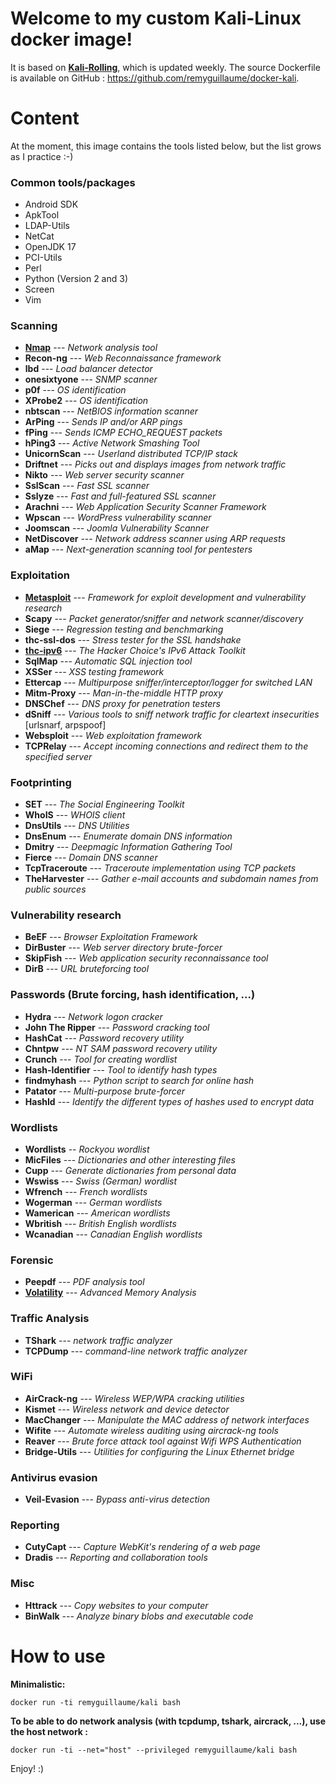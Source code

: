 # Welcome to my custom Kali-Linux docker image!

It is based on **[Kali-Rolling](https://hub.docker.com/r/kalilinux/kali-rolling)**, which is updated weekly.
The source Dockerfile is available on GitHub : https://github.com/remyguillaume/docker-kali.

# Content
At the moment, this image contains the tools listed below, but the list grows as I practice :-)

### Common tools/packages
- Android SDK
- ApkTool
- LDAP-Utils
- NetCat
- OpenJDK 17
- PCI-Utils
- Perl
- Python (Version 2 and 3)
- Screen
- Vim

### Scanning
- **[Nmap](https://nmap.org/)** --- *Network analysis tool*
- **Recon-ng** --- *Web Reconnaissance framework*
- **lbd** --- *Load balancer detector*
- **onesixtyone** --- *SNMP scanner*
- **p0f** --- *OS identification*
- **XProbe2** --- *OS identification*
- **nbtscan** --- *NetBIOS information scanner*
- **ArPing** --- *Sends IP and/or ARP pings*
- **fPing** --- *Sends ICMP ECHO_REQUEST packets*
- **hPing3** --- *Active Network Smashing Tool*
- **UnicornScan** --- *Userland distributed TCP/IP stack*
- **Driftnet** --- *Picks out and displays images from network traffic*
- **Nikto** --- *Web server security scanner*
- **SslScan** --- *Fast SSL scanner*
- **Sslyze** --- *Fast and full-featured SSL scanner*
- **Arachni** --- *Web Application Security Scanner Framework*
- **Wpscan** --- *WordPress vulnerability scanner*
- **Joomscan** --- *Joomla Vulnerability Scanner*
- **NetDiscover** --- *Network address scanner using ARP requests*
- **aMap** --- *Next-generation scanning tool for pentesters*

### Exploitation
- **[Metasploit](https://www.metasploit.com/)** --- *Framework for exploit development and vulnerability research*
- **Scapy** --- *Packet generator/sniffer and network scanner/discovery*
- **Siege** --- *Regression testing and benchmarking*
- **thc-ssl-dos** --- *Stress tester for the SSL handshake*
- **[thc-ipv6](https://tools.kali.org/information-gathering/thc-ipv6)** --- *The Hacker Choice's IPv6 Attack Toolkit*
- **SqlMap** --- *Automatic SQL injection tool*
- **XSSer** --- *XSS testing framework*
- **Ettercap** --- *Multipurpose sniffer/interceptor/logger for switched LAN*
- **Mitm-Proxy** --- *Man-in-the-middle HTTP proxy*
- **DNSChef** --- *DNS proxy for penetration testers*
- **dSniff** --- *Various tools to sniff network traffic for cleartext insecurities* [urlsnarf, arpspoof]
- **Websploit** --- *Web exploitation framework*
- **TCPRelay** --- *Accept incoming connections and redirect them to the specified server*

### Footprinting
- **SET** --- *The Social Engineering Toolkit*
- **WhoIS** --- *WHOIS client*
- **DnsUtils** --- *DNS Utilities*
- **DnsEnum** --- *Enumerate domain DNS information*
- **Dmitry** --- *Deepmagic Information Gathering Tool*
- **Fierce** --- *Domain DNS scanner*
- **TcpTraceroute** --- *Traceroute implementation using TCP packets*
- **TheHarvester** --- *Gather e-mail accounts and subdomain names from public sources*

### Vulnerability research
- **BeEF** --- *Browser Exploitation Framework*
- **DirBuster** --- *Web server directory brute-forcer*
- **SkipFish** --- *Web application security reconnaissance tool*
- **DirB** --- *URL bruteforcing tool*

### Passwords (Brute forcing, hash identification, ...)
- **Hydra** --- *Network logon cracker*
- **John The Ripper** --- *Password cracking tool*
- **HashCat** --- *Password recovery utility*
- **Chntpw** --- *NT SAM password recovery utility*
- **Crunch** --- *Tool for creating wordlist*
- **Hash-Identifier** --- *Tool to identify hash types*
- **findmyhash** --- *Python script to search for online hash*
- **Patator** --- *Multi-purpose brute-forcer*
- **HashId** --- *Identify the different types of hashes used to encrypt data*

### Wordlists
- **Wordlists** -- *Rockyou wordlist*
- **MicFiles** --- *Dictionaries and other interesting files*
- **Cupp** --- *Generate dictionaries from personal data*
- **Wswiss** --- *Swiss (German) wordlist*
- **Wfrench** --- *French wordlists*
- **Wogerman** --- *German wordlists*
- **Wamerican** --- *American wordlists*
- **Wbritish** --- *British English wordlists*
- **Wcanadian** --- *Canadian English wordlists*

### Forensic
- **Peepdf** --- *PDF analysis tool*
- **[Volatility](https://github.com/volatilityfoundation/volatility/wiki)** --- *Advanced Memory Analysis*

### Traffic Analysis
- **TShark** --- *network traffic analyzer*
- **TCPDump** --- *command-line network traffic analyzer*

### WiFi
- **AirCrack-ng** --- *Wireless WEP/WPA cracking utilities*
- **Kismet** --- *Wireless network and device detector*
- **MacChanger** --- *Manipulate the MAC address of network interfaces*
- **Wifite** --- *Automate wireless auditing using aircrack-ng tools*
- **Reaver** --- *Brute force attack tool against Wifi WPS Authentication*
- **Bridge-Utils** --- *Utilities for configuring the Linux Ethernet bridge*

### Antivirus evasion
- **Veil-Evasion** --- *Bypass anti-virus detection*

### Reporting
- **CutyCapt** --- *Capture WebKit's rendering of a web page*
- **Dradis** --- *Reporting and collaboration tools*

### Misc
- **Httrack** --- *Copy websites to your computer*
- **BinWalk** --- *Analyze binary blobs and executable code*

# How to use

**Minimalistic:**

`docker run -ti remyguillaume/kali bash`

**To be able to do network analysis (with tcpdump, tshark, aircrack, ...), use the host network :**

`docker run -ti --net="host" --privileged remyguillaume/kali bash`


Enjoy! :)
